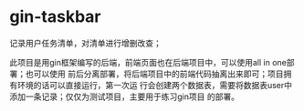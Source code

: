 # gin-taskbar
记录用户任务清单，对清单进行增删改查；

此项目是用gin框架编写的后端，前端页面也在后端项目中，可以使用all in one部署；也可以使用
前后分离部署，将后端项目中的前端代码抽离出来即可；项目拥有环境的话可以直接运行，第一次运
行会创建两个数据表，需要将数据表user中添加一条记录；仅仅为测试项目，主要用于练习gin项目
的部署。
